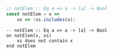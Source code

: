 ```javascript
// notElem :: Eq a => a -> [a] -> Bool
const notElem = x => 
    xs => !xs.includes(x);
```


```applescript
-- notElem :: Eq a => a -> [a] -> Bool
on notElem(x, xs)
    xs does not contain x
end notElem
```